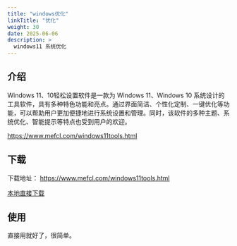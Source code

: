 ```yaml
---
title: "windows优化"
linkTitle: "优化"
weight: 30
date: 2025-06-06
description: >
  windows11 系统优化
---
```



## 介绍

Windows 11、10轻松设置软件是一款为 Windows 11、Windows 10 系统设计的工具软件，具有多种特色功能和亮点。通过界面简洁、个性化定制、一键优化等功能，可以帮助用户更加便捷地进行系统设置和管理。同时，该软件的多种主题、系统优化、智能提示等特点也受到用户的欢迎。

https://www.mefcl.com/windows11tools.html

## 下载

下载地址： https://www.mefcl.com/windows11tools.html 

[本地直接下载](./images/Windows11轻松设置1.11正式版【20250603】.zip)

## 使用

直接用就好了，很简单。
